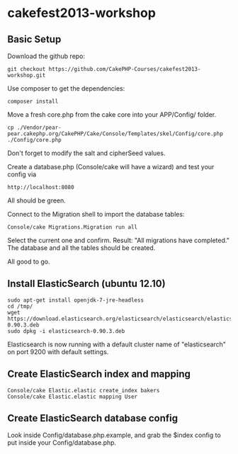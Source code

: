 # cakefest2013-workshop

## Basic Setup

Download the github repo:

	git checkout https://github.com/CakePHP-Courses/cakefest2013-workshop.git

Use composer to get the dependencies:

	composer install

Move a fresh core.php from the cake core into your APP/Config/ folder.

    cp ./Vendor/pear-pear.cakephp.org/CakePHP/Cake/Console/Templates/skel/Config/core.php ./Config/core.php

Don't forget to modify the salt and cipherSeed values.

Create a database.php (Console/cake will have a wizard) and test your config via

	http://localhost:8080

All should be green.

Connect to the Migration shell to import the database tables:

	Console/cake Migrations.Migration run all

Select the current one and confirm. Result: "All migrations have completed."
The database and all the tables should be created.

All good to go.

## Install ElasticSearch (ubuntu 12.10)

    sudo apt-get install openjdk-7-jre-headless
    cd /tmp/
    wget https://download.elasticsearch.org/elasticsearch/elasticsearch/elasticsearch-0.90.3.deb
    sudo dpkg -i elasticsearch-0.90.3.deb

Elasticsearch is now running with a default cluster name of "elasticsearch" on port 9200 with default settings.

## Create ElasticSearch index and mapping

    Console/cake Elastic.elastic create_index bakers
    Console/cake Elastic.elastic mapping User

## Create ElasticSearch database config

Look inside Config/database.php.example, and grab the $index config to put inside your Config/database.php.
